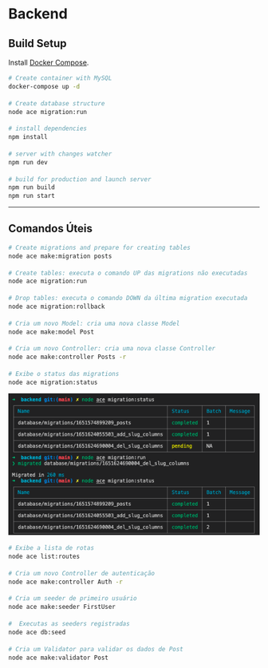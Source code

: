 # Backend

## Build Setup

Install [Docker Compose](https://docs.docker.com/compose/install/).

```bash
# Create container with MySQL
docker-compose up -d

# Create database structure
node ace migration:run

# install dependencies
npm install

# server with changes watcher
npm run dev

# build for production and launch server
npm run build
npm run start
```

---

## Comandos Úteis

```bash
# Create migrations and prepare for creating tables
node ace make:migration posts

# Create tables: executa o comando UP das migrations não executadas
node ace migration:run

# Drop tables: executa o comando DOWN da última migration executada
node ace migration:rollback

# Cria um novo Model: cria uma nova classe Model
node ace make:model Post

# Cria um novo Controller: cria uma nova classe Controller
node ace make:controller Posts -r

# Exibe o status das migrations
node ace migration:status
```

![node ace migration:status](./assets/migration_status.png)

```bash
# Exibe a lista de rotas
node ace list:routes

# Cria um novo Controller de autenticação
node ace make:controller Auth -r

# Cria um seeder de primeiro usuário
node ace make:seeder FirstUser

#  Executas as seeders registradas
node ace db:seed

# Cria um Validator para validar os dados de Post
node ace make:validator Post
```
